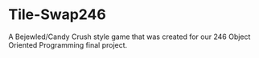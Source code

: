 Tile-Swap246
=======

A Bejewled/Candy Crush style game that was created for our 246 Object Oriented Programming final project.